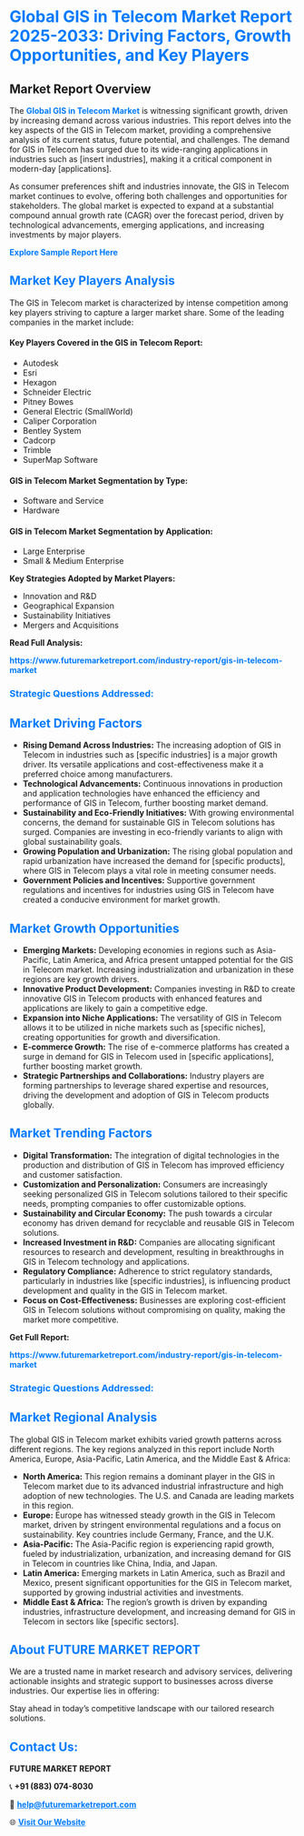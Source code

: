 <h1 style="color: #007BFF;">Global GIS in Telecom Market Report 2025-2033: Driving Factors, Growth Opportunities, and Key Players</h1>

<section id="overview">
<h2>Market Report Overview</h2>
<p>The <a href="https://www.futuremarketreport.com/industry-report/gis-in-telecom-market" style="color: #007BFF; text-decoration: none;"><strong>Global GIS in Telecom Market</strong></a> is witnessing significant growth, driven by increasing demand across various industries. This report delves into the key aspects of the GIS in Telecom market, providing a comprehensive analysis of its current status, future potential, and challenges. The demand for GIS in Telecom has surged due to its wide-ranging applications in industries such as [insert industries], making it a critical component in modern-day [applications].</p>
<p>As consumer preferences shift and industries innovate, the GIS in Telecom market continues to evolve, offering both challenges and opportunities for stakeholders. The global market is expected to expand at a substantial compound annual growth rate (CAGR) over the forecast period, driven by technological advancements, emerging applications, and increasing investments by major players.</p>
</section>

<section id="overview">
<p><a href="https://www.futuremarketreport.com/request-sample/reportId=28415" style="color: #007BFF; text-decoration: none;"><strong>Explore Sample Report Here</strong></a></p>
</section>

<section id="key-players">
<h2 style="color: #007BFF;">Market Key Players Analysis</h2>
<p>The GIS in Telecom market is characterized by intense competition among key players striving to capture a larger market share. Some of the leading companies in the market include:</p>
<h4>Key Players Covered in the GIS in Telecom Report:</h4>
<ul><li>Autodesk</li><li>Esri</li><li>Hexagon</li><li>Schneider Electric</li><li>Pitney Bowes</li><li>General Electric (SmallWorld)</li><li>Caliper Corporation</li><li>Bentley System</li><li>Cadcorp</li><li>Trimble</li><li>SuperMap Software</li></ul>
<h4>GIS in Telecom Market Segmentation by Type:</h4>
<ul><li>Software and Service</li><li>Hardware</li></ul>

<h4>GIS in Telecom Market Segmentation by Application:</h4>
<ul><li>Large Enterprise</li><li>Small &amp; Medium Enterprise</li></ul>
<p><strong>Key Strategies Adopted by Market Players:</strong></p>
<ul>
<li>Innovation and R&D</li>
<li>Geographical Expansion</li>
<li>Sustainability Initiatives</li>
<li>Mergers and Acquisitions</li>
</ul>
</section>

<section>
<p><strong>Read Full Analysis: </strong></p><a href="https://www.futuremarketreport.com/industry-report/gis-in-telecom-market" style="color: #007BFF; text-decoration: none;"><strong>https://www.futuremarketreport.com/industry-report/gis-in-telecom-market</strong></a>
<h3 style="color: #007BFF;">Strategic Questions Addressed:</h3>
</section>

<section id="driving-factors">
<h2 style="color: #007BFF;">Market Driving Factors</h2>
<ul>
<li><strong>Rising Demand Across Industries:</strong> The increasing adoption of GIS in Telecom in industries such as [specific industries] is a major growth driver. Its versatile applications and cost-effectiveness make it a preferred choice among manufacturers.</li>
<li><strong>Technological Advancements:</strong> Continuous innovations in production and application technologies have enhanced the efficiency and performance of GIS in Telecom, further boosting market demand.</li>
<li><strong>Sustainability and Eco-Friendly Initiatives:</strong> With growing environmental concerns, the demand for sustainable GIS in Telecom solutions has surged. Companies are investing in eco-friendly variants to align with global sustainability goals.</li>
<li><strong>Growing Population and Urbanization:</strong> The rising global population and rapid urbanization have increased the demand for [specific products], where GIS in Telecom plays a vital role in meeting consumer needs.</li>
<li><strong>Government Policies and Incentives:</strong> Supportive government regulations and incentives for industries using GIS in Telecom have created a conducive environment for market growth.</li>
</ul>
</section>

<section id="growth-opportunities">
<h2 style="color: #007BFF;">Market Growth Opportunities</h2>
<ul>
<li><strong>Emerging Markets:</strong> Developing economies in regions such as Asia-Pacific, Latin America, and Africa present untapped potential for the GIS in Telecom market. Increasing industrialization and urbanization in these regions are key growth drivers.</li>
<li><strong>Innovative Product Development:</strong> Companies investing in R&D to create innovative GIS in Telecom products with enhanced features and applications are likely to gain a competitive edge.</li>
<li><strong>Expansion into Niche Applications:</strong> The versatility of GIS in Telecom allows it to be utilized in niche markets such as [specific niches], creating opportunities for growth and diversification.</li>
<li><strong>E-commerce Growth:</strong> The rise of e-commerce platforms has created a surge in demand for GIS in Telecom used in [specific applications], further boosting market growth.</li>
<li><strong>Strategic Partnerships and Collaborations:</strong> Industry players are forming partnerships to leverage shared expertise and resources, driving the development and adoption of GIS in Telecom products globally.</li>
</ul>
</section>

<section id="trending-factors">
<h2 style="color: #007BFF;">Market Trending Factors</h2>
<ul>
<li><strong>Digital Transformation:</strong> The integration of digital technologies in the production and distribution of GIS in Telecom has improved efficiency and customer satisfaction.</li>
<li><strong>Customization and Personalization:</strong> Consumers are increasingly seeking personalized GIS in Telecom solutions tailored to their specific needs, prompting companies to offer customizable options.</li>
<li><strong>Sustainability and Circular Economy:</strong> The push towards a circular economy has driven demand for recyclable and reusable GIS in Telecom solutions.</li>
<li><strong>Increased Investment in R&D:</strong> Companies are allocating significant resources to research and development, resulting in breakthroughs in GIS in Telecom technology and applications.</li>
<li><strong>Regulatory Compliance:</strong> Adherence to strict regulatory standards, particularly in industries like [specific industries], is influencing product development and quality in the GIS in Telecom market.</li>
<li><strong>Focus on Cost-Effectiveness:</strong> Businesses are exploring cost-efficient GIS in Telecom solutions without compromising on quality, making the market more competitive.</li>
</ul>
</section>

<section>
<p><strong>Get Full Report: </strong></p><a href="https://www.futuremarketreport.com/industry-report/gis-in-telecom-market" style="color: #007BFF; text-decoration: none;"><strong>https://www.futuremarketreport.com/industry-report/gis-in-telecom-market</strong></a>
<h3 style="color: #007BFF;">Strategic Questions Addressed:</h3>
</section>


<section id="regional-analysis">
<h2 style="color: #007BFF;">Market Regional Analysis</h2>
<p>The global GIS in Telecom market exhibits varied growth patterns across different regions. The key regions analyzed in this report include North America, Europe, Asia-Pacific, Latin America, and the Middle East & Africa:</p>
<ul>
<li><strong>North America:</strong> This region remains a dominant player in the GIS in Telecom market due to its advanced industrial infrastructure and high adoption of new technologies. The U.S. and Canada are leading markets in this region.</li>
<li><strong>Europe:</strong> Europe has witnessed steady growth in the GIS in Telecom market, driven by stringent environmental regulations and a focus on sustainability. Key countries include Germany, France, and the U.K.</li>
<li><strong>Asia-Pacific:</strong> The Asia-Pacific region is experiencing rapid growth, fueled by industrialization, urbanization, and increasing demand for GIS in Telecom in countries like China, India, and Japan.</li>
<li><strong>Latin America:</strong> Emerging markets in Latin America, such as Brazil and Mexico, present significant opportunities for the GIS in Telecom market, supported by growing industrial activities and investments.</li>
<li><strong>Middle East & Africa:</strong> The region’s growth is driven by expanding industries, infrastructure development, and increasing demand for GIS in Telecom in sectors like [specific sectors].</li>
</ul>
</section>

<footer>
<h2 style="color: #007BFF;">About FUTURE MARKET REPORT</h2>
<p>We are a trusted name in market research and advisory services, delivering actionable insights and strategic support to businesses across diverse industries. Our expertise lies in offering:</p>

<p>Stay ahead in today’s competitive landscape with our tailored research solutions.</p>

<h2 style="color: #007BFF;">Contact Us:</h2>
<p><strong>FUTURE MARKET REPORT</strong></p>
<p>📞 <strong>+91 (883) 074-8030</strong></p>
<p>📧 <strong><a href="mailto:help@futuremarketreport.com" style="color: #007BFF;">help@futuremarketreport.com</a></strong></p>
<p>🌐 <strong><a href="https://www.futuremarketreport.com/" style="color: #007BFF;">Visit Our Website</a></strong></p>
</footer>